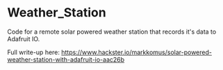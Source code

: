 # Weather_Station
Code for a remote solar powered weather station that records it's data to Adafruit IO.

Full write-up here:
https://www.hackster.io/markkomus/solar-powered-weather-station-with-adafruit-io-aac26b
